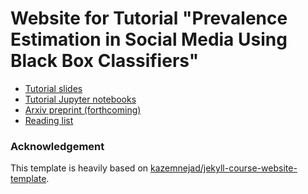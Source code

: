 # Website for Tutorial "Prevalence Estimation in Social Media Using Black Box Classifiers"

- [Tutorial slides]()
- [Tutorial Jupyter notebooks](https://github.com/avalanchesiqi/prevalence-estimation-tutorial-code)
- [Arxiv preprint (forthcoming)]()
- [Reading list](https://avalanchesiqi.notion.site/ed68d0b0d08942da9272556548adb82f?v=eeab4969721049419939a84d9867172c)

### Acknowledgement 
This template is heavily based on [kazemnejad/jekyll-course-website-template](https://github.com/kazemnejad/jekyll-course-website-template).
